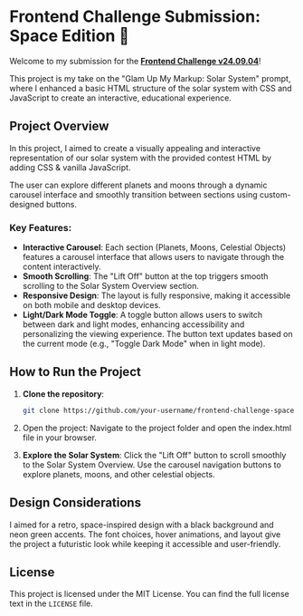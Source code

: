 # Frontend Challenge Submission: Space Edition 🌌

Welcome to my submission for the [**Frontend Challenge v24.09.04**](https://dev.to/challenges/frontend-2024-09-04)!

This project is my take on the "Glam Up My Markup: Solar System" prompt, where I enhanced a basic HTML structure of the solar system with CSS and JavaScript to create an interactive, educational experience.

## Project Overview

In this project, I aimed to create a visually appealing and interactive representation of our solar system with the provided contest HTML by adding CSS & vanilla JavaScript.

The user can explore different planets and moons through a dynamic carousel interface and smoothly transition between sections using custom-designed buttons.

### Key Features:

- **Interactive Carousel**: Each section (Planets, Moons, Celestial Objects) features a carousel interface that allows users to navigate through the content interactively.
- **Smooth Scrolling**: The "Lift Off" button at the top triggers smooth scrolling to the Solar System Overview section.
- **Responsive Design**: The layout is fully responsive, making it accessible on both mobile and desktop devices.
- **Light/Dark Mode Toggle**: A toggle button allows users to switch between dark and light modes, enhancing accessibility and personalizing the viewing experience. The button text updates based on the current mode (e.g., "Toggle Dark Mode" when in light mode).

## How to Run the Project

1. **Clone the repository**:

   ```bash
   git clone https://github.com/your-username/frontend-challenge-space-edition.git
   ```

2. Open the project: Navigate to the project folder and open the index.html file in your browser.

3. **Explore the Solar System**:
   Click the "Lift Off" button to scroll smoothly to the Solar System Overview.
   Use the carousel navigation buttons to explore planets, moons, and other celestial objects.

## Design Considerations

I aimed for a retro, space-inspired design with a black background and neon green accents. The font choices, hover animations, and layout give the project a futuristic look while keeping it accessible and user-friendly.

## License

This project is licensed under the MIT License. You can find the full license text in the `LICENSE` file.
